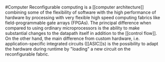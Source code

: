 #Computer 
Reconfigurable computing is a [[computer architecture]] combining some of the flexibility of software with the high performance of hardware by processing with very flexible high speed computing fabrics like field-programmable gate arrays (FPGAs). The principal difference when compared to using ordinary microprocessors is the ability to make substantial changes to the datapath itself in addition to the [[control flow]]. On the other hand, the main difference from custom hardware, i.e. application-specific integrated circuits ([[ASIC]]s) is the possibility to adapt the hardware during runtime by "loading" a new circuit on the reconfigurable fabric.

